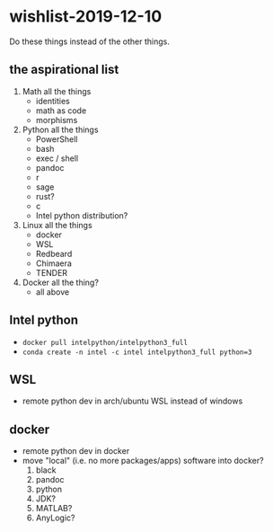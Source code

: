 # wishlist-2019-12-10

Do these things instead of the other things.

## the aspirational list

1. Math all the things
    - identities
    - math as code
    - morphisms
1. Python all the things
    - PowerShell
    - bash
    - exec / shell
    - pandoc
    - r
    - sage
    - rust?
    - c
    - Intel python distribution?
1. Linux all the things
    - docker
    - WSL
    - Redbeard
    - Chimaera
    - TENDER
1. Docker all the thing?
    - all above

## Intel python

- `docker pull intelpython/intelpython3_full`
- `conda create -n intel -c intel intelpython3_full python=3`

## WSL

- remote python dev in arch/ubuntu WSL instead of windows

## docker

- remote python dev in docker
- move "local" (i.e. no more packages/apps) software into docker?
    1. black
    1. pandoc
    1. python
    1. JDK?
    1. MATLAB?
    1. AnyLogic?
